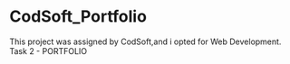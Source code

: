 # CodSoft_Portfolio
This project was assigned by CodSoft,and i opted for Web Development.
Task 2 - PORTFOLIO 
